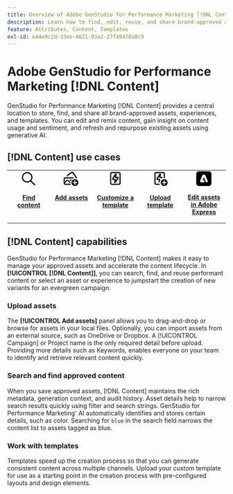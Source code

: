 ```yaml
---
title: Overview of Adobe GenStudio for Performance Marketing [!DNL Content]
description: Learn how to find, edit, reuse, and share brand-approved assets in one, intuitive portal.
feature: Attributes, Content, Templates
exl-id: e44e9c2d-33ee-4621-93a2-27f49478a8c9
---
```

# Adobe GenStudio for Performance Marketing [!DNL Content]

GenStudio for Performance Marketing [!DNL Content] provides a central location to store, find, and share all brand-approved assets, experiences, and templates. You can edit and remix content, gain insight on content usage and sentiment, and refresh and repurpose existing assets using generative AI.

## [!DNL Content] use cases

<table style="table-layout:fixed">
<tr style="border: 0;">
   <td align="center" valign="top" width="100">
      <a href="../content/manage-assets.md#search">
         <img alt="magnifier" src="../../assets/icons/icon-search.png">
      </a>
      <p>
         <a href="../content/manage-assets.md#search">
         <strong>Find content</strong>
         </a>
      </p>
   </td>
   <td align="center" valign="top" width="100">
      <a href="../content/manage-assets.md">
         <img alt="images with plus sign" src="../../assets/icons/icon-addContent.png">
      </a>
      <p>
         <a href="../content/manage-assets.md">
         <strong>Add assets</strong>
         </a>
      </p>
   </td>
   <td align="center" valign="top" width="100">
      <a href="../content/customize-template.md">
         <img alt="lightening bolt on asset" src="../../assets/icons/icon-template.png">
      </a>
      <p>
         <a href="../content/customize-template.md">
         <strong>Customize a template</strong>
         </a>
      </p>
   </td>
   <td align="center" valign="top" width="100">
      <a href="../content/use-templates.md">
         <img alt="lightening bolt on asset with plus sign" src="../../assets/icons/icon-addTemplate.png">
      </a>
      <p>
         <a href="../content/use-templates.md#upload-a-template">
         <strong>Upload template</strong>
         </a>
      </p>
   </td>
   <td align="center" valign="top" width="100">
      <a href="../content/asset-details.md#edit-in-express">
         <img alt="Edit in Adobe Express" src="../../assets/icons/icon-editExpress.png">
      </a>
      <p>
         <a href="../content/asset-details.md#edit-in-express">
         <strong>Edit assets in Adobe Express</strong>
         </a>
      </p>
   </td>
</tr>
</table>

## [!DNL Content] capabilities

GenStudio for Performance Marketing [!DNL Content] makes it easy to manage your approved assets and accelerate the content lifecycle. In **[!UICONTROL [!DNL Content]]**, you can search, find, and reuse performant content or select an asset or experience to jumpstart the creation of new variants for an evergreen campaign.

### Upload assets

The **[!UICONTROL Add assets]** panel allows you to drag-and-drop or browse for assets in your local files. Optionally, you can import assets from an external source, such as OneDrive or Dropbox. A [!UICONTROL Campaign] or Project name is the only required detail before upload. Providing more details such as Keywords, enables everyone on your team to identify and retrieve relevant content quickly.

### Search and find approved content

When you save approved assets, [!DNL Content] maintains the rich metadata, generation context, and audit history. Asset details help to narrow search results quickly using filter and search strings. GenStudio for Performance Marketing' AI automatically identifies and stores certain details, such as color. Searching for `blue` in the search field narrows the content list to assets tagged as blue.

### Work with templates

Templates speed up the creation process so that you can generate consistent content across multiple channels. Upload your custom template for use as a starting point in the creation process with pre-configured layouts and design elements.
